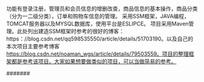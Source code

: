 #
功能有登录注册，管理员和会员信息的增删改查，商品信息的基本操作，商品分类（分为一二级分类），订单和购物车信息的管理。
采用SSM框架，JAVA编程，TOMCAT服务器以及MYSQL数据库，使用平台是ESLIPCE。
项目采用Maven管理。此处列出建造SSM框架时参考的很好的博客：https：//blog.csdn.net/qq598535550/article/details/51703190。以及自己的本次项目主要参考博客
https://blog.csdn.net/noaman_wgs/article/details/79503559。项目的整理框架都是参考该项目。大家如果想要做类似的项目，可以当做简易的参考。


#######

